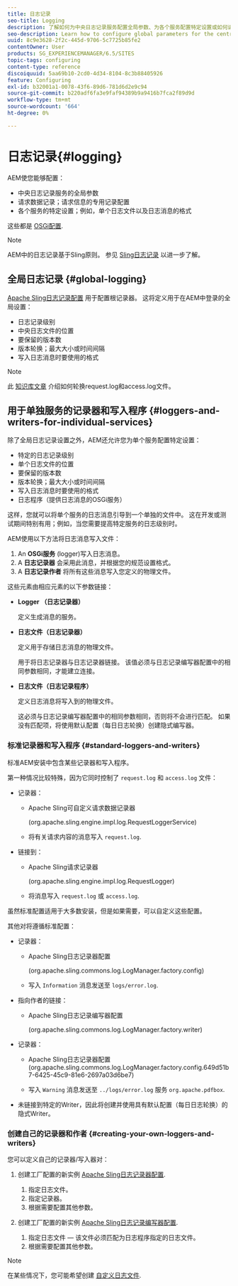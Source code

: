 ```yaml
---
title: 日志记录
seo-title: Logging
description: 了解如何为中央日志记录服务配置全局参数、为各个服务配置特定设置或如何请求数据日志记录。
seo-description: Learn how to configure global parameters for the central logging service, specific settings for the individual services or how to request data logging.
uuid: 8c9e3628-2f2c-445d-9706-5c7725b85fe2
contentOwner: User
products: SG_EXPERIENCEMANAGER/6.5/SITES
topic-tags: configuring
content-type: reference
discoiquuid: 5aa69b10-2cd0-4d34-8104-8c3b88405926
feature: Configuring
exl-id: b32001a1-0078-43f6-89d6-781d6d2e9c94
source-git-commit: b220adf6fa3e9faf94389b9a9416b7fca2f89d9d
workflow-type: tm+mt
source-wordcount: '664'
ht-degree: 0%

---
```


# 日志记录{#logging}

AEM使您能够配置：

* 中央日志记录服务的全局参数
* 请求数据记录；请求信息的专用记录配置
* 各个服务的特定设置；例如，单个日志文件以及日志消息的格式

这些都是 [OSGi配置](/help/sites-deploying/configuring-osgi.md).

>[!NOTE]
>
>AEM中的日志记录基于Sling原则。 参见 [Sling日志记录](https://sling.apache.org/site/logging.html) 以进一步了解。

## 全局日志记录 {#global-logging}

[Apache Sling日志记录配置](/help/sites-deploying/osgi-configuration-settings.md) 用于配置根记录器。 这将定义用于在AEM中登录的全局设置：

* 日志记录级别
* 中央日志文件的位置
* 要保留的版本数
* 版本轮换；最大大小或时间间隔
* 写入日志消息时要使用的格式

>[!NOTE]
>
>此 [知识库文章](https://helpx.adobe.com/experience-manager/kb/HowToRotateRequestAndAccessLog.html) 介绍如何轮换request.log和access.log文件。

## 用于单独服务的记录器和写入程序 {#loggers-and-writers-for-individual-services}

除了全局日志记录设置之外，AEM还允许您为单个服务配置特定设置：

* 特定的日志记录级别
* 单个日志文件的位置
* 要保留的版本数
* 版本轮换；最大大小或时间间隔
* 写入日志消息时要使用的格式
* 日志程序（提供日志消息的OSGi服务）

这样，您就可以将单个服务的日志消息引导到一个单独的文件中。 这在开发或测试期间特别有用；例如，当您需要提高特定服务的日志级别时。

AEM使用以下方法将日志消息写入文件：

1. An **OSGi服务** (logger)写入日志消息。
1. A **日志记录器** 会采用此消息，并根据您的规范设置格式。
1. A **日志记录作者** 将所有这些消息写入您定义的物理文件。

这些元素由相应元素的以下参数链接：

* **Logger （日志记录器）**

   定义生成消息的服务。

* **日志文件（日志记录器）**

   定义用于存储日志消息的物理文件。

   用于将日志记录器与日志记录器链接。 该值必须与日志记录编写器配置中的相同参数相同，才能建立连接。

* **日志文件（日志记录程序）**

   定义日志消息将写入到的物理文件。

   这必须与日志记录编写器配置中的相同参数相同，否则将不会进行匹配。 如果没有匹配项，将使用默认配置（每日日志轮换）创建隐式编写器。

### 标准记录器和写入程序 {#standard-loggers-and-writers}

标准AEM安装中包含某些记录器和写入程序。

第一种情况比较特殊，因为它同时控制了 `request.log` 和 `access.log` 文件：

* 记录器：

   * Apache Sling可自定义请求数据记录器

      (org.apache.sling.engine.impl.log.RequestLoggerService)

   * 将有关请求内容的消息写入 `request.log`.

* 链接到：

   * Apache Sling请求记录器

      (org.apache.sling.engine.impl.log.RequestLogger)

   * 将消息写入 `request.log` 或 `access.log`.

虽然标准配置适用于大多数安装，但是如果需要，可以自定义这些配置。

其他对将遵循标准配置：

* 记录器：

   * Apache Sling日志记录器配置

      (org.apache.sling.commons.log.LogManager.factory.config)

   * 写入 `Information` 消息发送至 `logs/error.log`.

* 指向作者的链接：

   * Apache Sling日志记录编写器配置

      (org.apache.sling.commons.log.LogManager.factory.writer)

* 记录器：

   * Apache Sling日志记录器配置(org.apache.sling.commons.log.LogManager.factory.config.649d51b7-6425-45c9-81e6-2697a03d6be7)

   * 写入 `Warning` 消息发送至 `../logs/error.log` 服务 `org.apache.pdfbox`.

* 未链接到特定的Writer，因此将创建并使用具有默认配置（每日日志轮换）的隐式Writer。

### 创建自己的记录器和作者 {#creating-your-own-loggers-and-writers}

您可以定义自己的记录器/写入器对：

1. 创建工厂配置的新实例 [Apache Sling日志记录器配置](/help/sites-deploying/osgi-configuration-settings.md).

   1. 指定日志文件。
   1. 指定记录器。
   1. 根据需要配置其他参数。

1. 创建工厂配置的新实例 [Apache Sling日志记录编写器配置](/help/sites-deploying/osgi-configuration-settings.md).

   1. 指定日志文件 — 该文件必须匹配为日志程序指定的日志文件。
   1. 根据需要配置其他参数。

>[!NOTE]
>
>在某些情况下，您可能希望创建 [自定义日志文件](/help/sites-deploying/monitoring-and-maintaining.md#create-a-custom-log-file).
